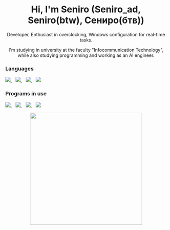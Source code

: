 <h1 align='center'>
  Hi, I'm Seniro (Seniro_ad, Seniro(btw), Сениро(бтв))
</h1>

<p align='center'>
  Developer, Enthusiast in overclocking, Windows configuration for real-time tasks.
</p>

<p align='center'>
  I'm studying in university at the faculty "Infocommunication Technology", while also studying programming and working as an AI engineer.
</p>

<h3 align='left'>
  Languages
</h3>

<p align='left'>
  <a href="https://www.python.org/">
    <img src="https://img.shields.io/badge/Python-FFD43B?style=for-the-badge&logo=python&logoColor=blue" />        
  </a>&nbsp;&nbsp;
  <a href="https://learn.microsoft.com/ru-ru/cpp/c-language">
    <img src="https://img.shields.io/badge/C-00599C?style=for-the-badge&logo=c&logoColor=white" />
  </a>&nbsp;&nbsp;
  <a href="https://learn.microsoft.com/ru-ru/cpp/cpp">
    <img src="https://img.shields.io/badge/C%2B%2B-00599C?style=for-the-badge&logo=c%2B%2B&logoColor=white" />
  </a>&nbsp;&nbsp;
  <a href="https://learn.microsoft.com/ru-ru/dotnet/csharp/">
    <img src="https://img.shields.io/badge/C%23-239120?style=for-the-badge&logo=csharp&logoColor=white" />
  </a>
</p>

<h3 align='left'>
  Programs in use
</h3>


<p align='left'>
  <a href="https://www.mozilla.org/">
    <img src="https://img.shields.io/badge/Firefox_Browser-FF7139?style=for-the-badge&logo=Firefox-Browser&logoColor=white" />        
  </a>&nbsp;&nbsp;
  <a href="https://code.visualstudio.com/">
    <img src="https://img.shields.io/badge/VSCode-0078D4?style=for-the-badge&logo=visual%20studio%20code&logoColor=white" />
  </a>&nbsp;&nbsp;
  <a href="https://visualstudio.microsoft.com">
    <img src="https://img.shields.io/badge/Visual_Studio-5C2D91?style=for-the-badge&logo=visual%20studio&logoColor=white" />
  </a>&nbsp;&nbsp;
  <a href="https://www.virtualbox.org/">
    <img src="https://img.shields.io/badge/VirtualBox-21416b?style=for-the-badge&logo=VirtualBox&logoColor=white" />
  </a>
</p>

<p align='center'>
  <!--<a href="#">
    <img src="https://github-readme-activity-graph.vercel.app/graph?username={Seniroad}&theme={tokyo-night}">
  </a>&nbsp;&nbsp; -->
  <a href="#">
    <img src="https://github-readme-stats.vercel.app/api?username=Seniroad&show_icons=true&count_private=true&theme=dark" width="350">        
  </a>
</p>
